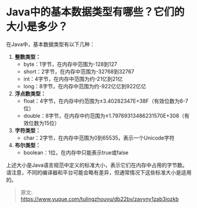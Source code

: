 # Java中的基本数据类型有哪些？它们的大小是多少？

在Java中，基本数据类型有以下几种：

1. **整数类型：**
   - byte：1字节，在内存中范围为-128到127
   - short：2字节，在内存中范围为-32768到32767
   - int：4字节，在内存中范围为约-21亿到21亿
   - long：8字节，在内存中范围为约-922亿亿到922亿亿
2. **浮点数类型：**
   - float：4字节，在内存中约范围为±3.40282347E+38F（有效位数为6-7位）
   - double：8字节，在内存中约范围为±1.79769313486231570E+308（有效位数为15位）
3. **字符类型：**
   - char：2字节，在内存中范围为0到65535，表示一个Unicode字符
4. **布尔类型：**
   - boolean：1位，在内存中只能表示true或false

上述大小是Java语言规范中定义的标准大小，表示它们在内存中占用的字节数。请注意，不同的编译器和平台可能会略有差异，但通常情况下这些标准大小是适用的。


> 原文: <https://www.yuque.com/tulingzhouyu/db22bv/zavyny1zab3iozkb>